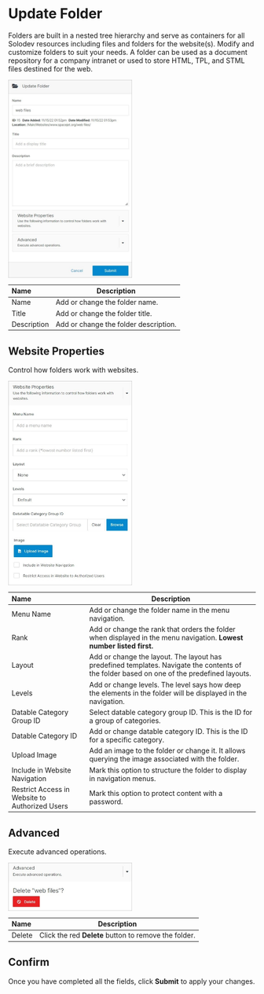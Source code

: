 # Update Folder 

Folders are built in a nested tree hierarchy and serve as containers for all Solodev resources including files and folders for the website(s). Modify and customize folders to suit your needs. A folder can be used as a document repository for a company intranet or used to store HTML, TPL, and STML files destined for the web.

<img src="../../../../images/documents13.jpg" alt="documents13" style="width: 50%; display: block"></a>

**Name** | **Description**
:--- | ---
Name | Add or change the folder name.
Title | Add or change the folder title.
Description | Add or change the folder description.

## Website Properties

Control how folders work with websites.

<img src="../../../../images/documents15.jpg" alt="documents15" style="width: 50%; display: block"></a>

**Name** | **Description**
:--- | ---
Menu Name | Add or change the folder name in the menu navigation.
Rank | Add or change the rank that orders the folder when displayed in the menu navigation. **Lowest number listed first.**
Layout | Add or change the layout. The layout has predefined templates. Navigate the contents of the folder based on one of the predefined layouts.
Levels | Add or change levels. The level says how deep the elements in the folder will be displayed in the navigation.
Datable Category Group ID | Select datable category group ID. This is the ID for a group of categories.
Datable Category ID | Add or change datable category ID. This is the ID for a specific category.
Upload Image | Add an image to the folder or change it. It allows querying the image associated with the folder.
Include in Website Navigation | Mark this option to structure the folder to display in navigation menus.
Restrict Access in Website to Authorized Users | Mark this option to protect content with a password.

## Advanced

Execute advanced operations.

<img src="../../../../images/documents14.jpg" alt="documents14" style="width: 50%; display: block"></a>

**Name** | **Description**
:--- | ---
Delete | Click the red **Delete** button to remove the folder.

## Confirm

Once you have completed all the fields, click **Submit** to apply your changes.